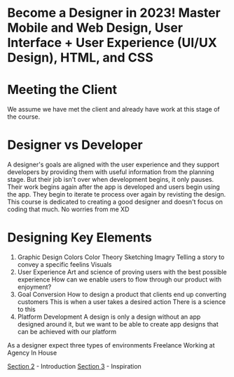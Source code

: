 # Become a Designer in 2023! Master Mobile and Web Design, User Interface + User Experience (UI/UX Design), HTML, and CSS

# Meeting the Client
We assume we have met the client and already have work at this stage of the course.

# Designer vs Developer
A designer's goals are aligned with the user experience and they support developers by providing them with useful information from the planning stage. But their job isn't over when development begins, it only pauses. Their work begins again after the app is developed and users begin using the app. They begin to iterate te process over again by revisting the design. This course is dedicated to creating a good designer and doesn't focus on coding that much. No worries from me XD

# Designing Key Elements
1. Graphic Design
    Colors
    Color Theory
    Sketching
    Imagry
    Telling a story to convey a specific feelins
    Visuals
2. User Experience
    Art and science of proving users with the best possible experience
    How can we enable users to flow through our product with enjoyment?
3. Goal Conversion
    How to design a product that clients end up converting customers
    This is when a user takes a desired action
    There is a science to this
4. Platform Development
    A design is only a design without an app designed around it, but we want to be able to create app designs that can be achieved with our platform 

As a designer expect three types of environments
Freelance
Working at Agency
In House

[Section 2](./section-02.md) - Introduction
[Section 3](./section-03.md) - Inspiration
